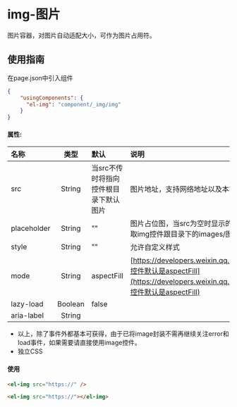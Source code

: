 # img-图片

图片容器，对图片自动适配大小，可作为图片占用符。

## 使用指南

在page.json中引入组件

```json
{
    "usingComponents": {
      "el-img": "component/_img/img"
    }
}
```

#### 属性:

| 名称 | 类型 | 默认 | 说明 |
| :--- | :---: | :--- | :--- |
| src | String | 当src不传时将指向控件根目录下默认图片 | 图片地址，支持网络地址以及本地地址placeholder |
| placeholder | String | "" | 图片占位图，当src为空时显示的占位图，这里将传入占位图的地址，若不设置那边取img控件跟目录下的images/图片 |
| style | String | "" | 允许自定义样式 |
| mode | String | aspectFill | [https://developers.weixin.qq.com/miniprogram/dev/component/image.html，控件默认是aspectFill](https://developers.weixin.qq.com/miniprogram/dev/component/image.html，控件默认是aspectFill) |
| lazy-load | Boolean | false |  |
| aria-label | String |  |  |

* 以上，除了事件外都基本可获得，由于已将image封装不需再继续关注error和load事件，如果需要请直接使用image控件。
* 独立CSS

#### 使用

```html
<el-img src="https://" />

<el-img src="https://"></el-img>
```



